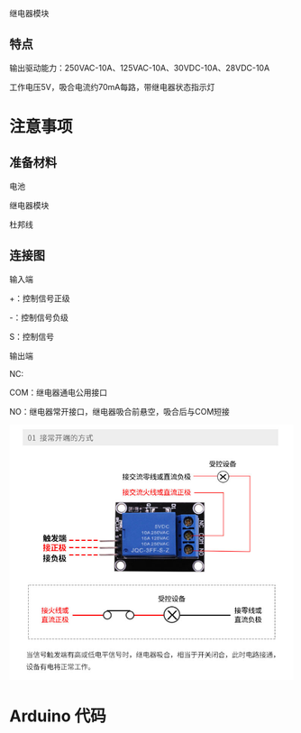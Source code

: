 继电器模块

## 特点

输出驱动能力：250VAC-10A、125VAC-10A、30VDC-10A、28VDC-10A

工作电压5V，吸合电流约70mA每路，带继电器状态指示灯

# 注意事项

## 准备材料

电池

继电器模块

杜邦线

## 连接图

输入端

+：控制信号正级

-：控制信号负级

S：控制信号

输出端

NC:

COM：继电器通电公用接口

NO：继电器常开接口，继电器吸合前悬空，吸合后与COM短接

![](/assets/jidianqi.png)

# Arduino 代码

```cpp

```




